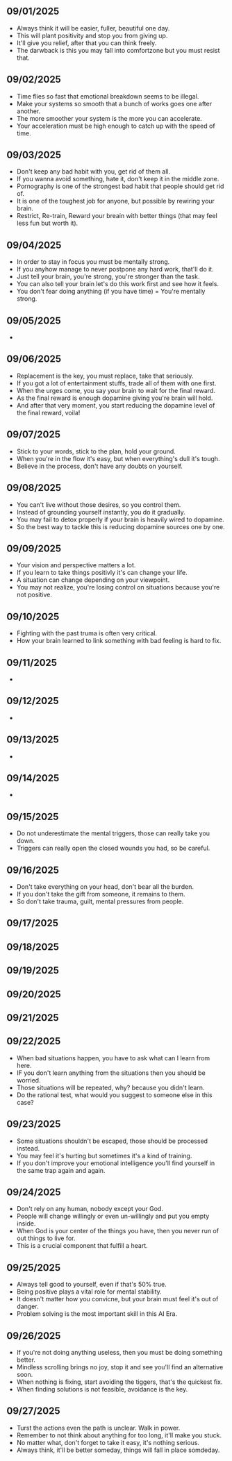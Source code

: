 ## 09/01/2025
- Always think it will be easier, fuller, beautiful one day.
- This will plant positivity and stop you from giving up.
- It'll give you relief, after that you can think freely.
- The darwback is this you may fall into comfortzone but you must resist that.

## 09/02/2025
- Time flies so fast that emotional breakdown seems to be illegal.
- Make your systems so smooth that a bunch of works goes one after another.
- The more smoother your system is the more you can accelerate.
- Your acceleration must be high enough to catch up with the speed of time.

## 09/03/2025
- Don't keep any bad habit with you, get rid of them all.
- If you wanna avoid something, hate it, don't keep it in the middle zone.
- Pornography is one of the strongest bad habit that people should get rid of.
- It is one of the toughest job for anyone, but possible by rewiring your brain.
- Restrict, Re-train, Reward your breain with better things (that may feel less fun but worth it).

## 09/04/2025
- In order to stay in focus you must be mentally strong.
- If you anyhow manage to never postpone any hard work, that'll do it.
- Just tell your brain, you're strong, you're stronger than the task.
- You can also tell your brain let's do this work first and see how it feels.
- You don't fear doing anything (if you have time) = You're mentally strong.

## 09/05/2025
- 

## 09/06/2025
- Replacement is the key, you must replace, take that seriously.
- If you got a lot of entertainment stuffs, trade all of them with one first.
- When the urges come, you say your brain to wait for the final reward.
- As the final reward is enough dopamine giving you're brain will hold.
- And after that very moment, you start reducing the dopamine level of the final reward, voila!

## 09/07/2025
- Stick to your words, stick to the plan, hold your ground.
- When you're in the flow it's easy, but when everything's dull it's tough.
- Believe in the process, don't have any doubts on yourself.

## 09/08/2025
- You can't live without those desires, so you control them.
- Instead of grounding yourself instantly, you do it gradually.
- You may fail to detox properly if your brain is heavily wired to dopamine.
- So the best way to tackle this is reducing dopamine sources one by one.

## 09/09/2025
- Your vision and perspective matters a lot.
- If you learn to take things positivly it's can change your life.
- A situation can change depending on your viewpoint.
- You may not realize, you're losing control on situations because you're not positive.

## 09/10/2025
- Fighting with the past truma is often very critical.
- How your brain learned to link something with bad feeling is hard to fix.

## 09/11/2025
- 

## 09/12/2025
- 

## 09/13/2025
- 

## 09/14/2025
- 

## 09/15/2025
- Do not underestimate the mental triggers, those can really take you down.
- Triggers can really open the closed wounds you had, so be careful.

## 09/16/2025
- Don't take everything on your head, don't bear all the burden.
- If you don't take the gift from someone, it remains to them.
- So don't take trauma, guilt, mental pressures from people.

## 09/17/2025
## 09/18/2025
## 09/19/2025
## 09/20/2025
## 09/21/2025

## 09/22/2025
- When bad situations happen, you have to ask what can I learn from here.
- IF you don't learn anything from the situations then you should be worried.
- Those situations will be repeated, why? because you didn't learn.
- Do the rational test, what would you suggest to someone else in this case?

## 09/23/2025
- Some situations shouldn't be escaped, those should be processed instead.
- You may feel it's hurting but sometimes it's a kind of training.
- If you don't improve your emotional intelligence you'll find yourself in the same trap again and again.

## 09/24/2025
- Don't rely on any human, nobody except your God.
- People will change willingly or even un-willingly and put you empty inside.
- When God is your center of the things you have, then you never run of out things to live for.
- This is a crucial component that fulfill a heart.

## 09/25/2025
- Always tell good to yourself, even if that's 50% true.
- Being positive plays a vital role for mental stability.
- It doesn't matter how you convicne, but your brain must feel it's out of danger.
- Problem solving is the most important skill in this AI Era.

## 09/26/2025
- If you're not doing anything useless, then you must be doing something better.
- Mindless scrolling brings no joy, stop it and see you'll find an alternative soon.
- When nothing is fixing, start avoiding the tiggers, that's the quickest fix.
- When finding solutions is not feasible, avoidance is the key.

## 09/27/2025
- Turst the actions even the path is unclear. Walk in power.
- Remember to not think about anything for too long, it'll make you stuck.
- No matter what, don't forget to take it easy, it's nothing serious.
- Always think, it'll be better someday, things will fall in place somdeday.